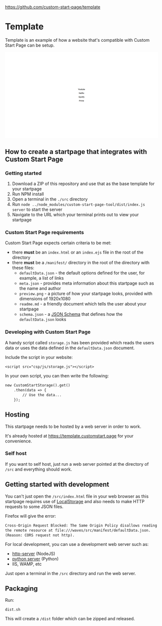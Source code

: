 https://github.com/custom-start-page/template

# Template

Template is an example of how a website that's compatible with Custom Start Page can be setup.

![preview image](/src/manifest/preview.png)

## How to create a startpage that integrates with Custom Start Page

### Getting started

1. Download a ZIP of this repository and use that as the base template for your startpage
2. Run NPM install
3. Open a terminal in the `./src` directory
4. Run `node ../node_modules/custom-start-page-tool/dist/index.js server` to start the server
5. Navigate to the URL which your terminal prints out to view your startpage

### Custom Start Page requirements

Custom Start Page expects certain criteria to be met:

- there **must** be an `index.html` or an `index.ejs` file in the root of the directory
- there **must** be a `/manifest/` directory in the root of the directory with these files:
    - `defaultData.json` - the default options defined for the user, for example, a list of links
    - `meta.json` - provides meta information about this startpage such as the name and author
    - `preview.png` - a picture of how your startpage looks, provided with dimensions of 1920x1080
    - `readme.md` - a friendly document which tells the user about your startpage
    - `schema.json` - a [JSON Schema](http://json-schema.org/) that defines how the `defaultData.json` looks

### Developing with Custom Start Page

A handy script called `storage.js` has been provided which reads the users data or uses the data defined in the `defaultData.json` document.

Include the script in your website:

```
<script src="csp/js/storage.js"></script>
```

In your own script, you can then write the following:

```
new CustomStartStorage().get()
    .then(data => {
        // Use the data...
    });
```

## Hosting

This startpage needs to be hosted by a web server in order to work.

It's already hosted at https://template.customstart.page for your convenience.

### Self host

If you want to self host, just run a web server pointed at the directory of `/src` and everything should work.

## Getting started with development

You can't just open the `/src/index.html` file in your web browser as this startpage requires use of [LocalStorage](https://developer.mozilla.org/en-US/docs/Web/API/Window/localStorage) and also needs to make HTTP requests to some JSON files.

Firefox will give the error:

```
Cross-Origin Request Blocked: The Same Origin Policy disallows reading the remote resource at file:///waves/src/manifest/defaultData.json. (Reason: CORS request not http).
```

For local development, you can use a development web server such as:

- [http-server](https://www.npmjs.com/package/http-server) (NodeJS)
- [python server](https://developer.mozilla.org/en-US/docs/Learn/Common_questions/set_up_a_local_testing_server#Running_a_simple_local_HTTP_server) (Python)
- IIS, WAMP, etc

Just open a terminal in the `/src` directory and run the web server.

## Packaging

Run:

```
dist.sh
```

This will create a `/dist` folder which can be zipped and released.
